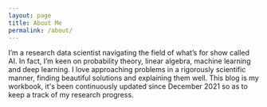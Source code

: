 ```yaml
---
layout: page
title: About Me
permalink: /about/
---
```


I’m a research data scientist navigating the field of what’s for show called AI. In fact, I’m keen on probability theory, linear algebra, machine learning and deep learning. 
I love approaching problems in a rigorously scientific manner, finding beautiful solutions and explaining them well. This blog is my workbook, it's been continuously updated since December 2021 so as to keep a track of my research progress. 
